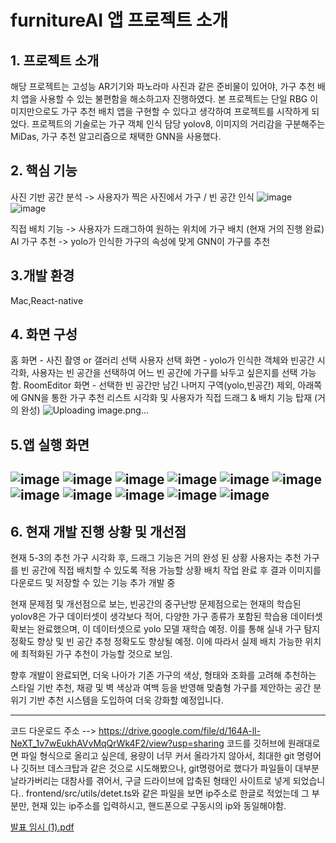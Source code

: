 # furnitureAI 앱 프로젝트 소개

**1. 프로젝트 소개**
--
해당 프로젝트는 고성능 AR기기와 파노라마 사진과 같은 준비물이 있어야, 가구 추천 배치 앱을 사용할 수 있는 불편함을 해소하고자 진행하였다.
본 프로젝트는 단일 RBG 이미지만으로도 가구 추천 배치 앱을 구현할 수 있다고 생각하여 프로젝트를 시작하게 되었다.
프로젝트의 기술로는 가구 객체 인식 담당 yolov8, 이미지의 거리감을 구분해주는 MiDas, 가구 추천 알고리즘으로 채택한 GNN을 사용했다.

**2. 핵심 기능**
--
사진 기반 공간 분석 -> 사용자가 찍은 사진에서 가구 / 빈 공간 인식 ![image](https://github.com/user-attachments/assets/ba57c543-9e78-4bae-a15d-21f2aff6ab18) ![image](https://github.com/user-attachments/assets/b2f5fcf0-dd8a-4b0f-825a-b8402f16294e)



직접 배치 기능 -> 사용자가 드래그하여 원하는 위치에 가구 배치 (현재 거의 진행 완료)
AI 가구 추천 -> yolo가 인식한 가구의 속성에 맞게 GNN이 가구를 추천

**3.개발 환경**
--
Mac,React-native

**4. 화면 구성**
--
홈 화면 - 사진 촬영 or 갤러리 선택
사용자 선택 화면 - yolo가 인식한 객체와 빈공간 시각화, 사용자는 빈 공간을 선택하여 어느 빈 공간에 가구를 놔두고 싶은지를 선택 가능함.
RoomEditor 화면 - 선택한 빈 공간만 남긴 나머지 구역(yolo,빈공간) 제외, 아래쪽에 GNN을 통한 가구 추천 리스트 시각화 및 
사용자가 직접 드래그 & 배치 기능 탑재 (거의 완성)
![Uploading image.png…]()

5.앱 실행 화면
---
![image](https://github.com/user-attachments/assets/fcfb8d1d-04ba-4a27-912d-674f728ebe8c)
![image](https://github.com/user-attachments/assets/02d59111-3cc1-4171-acfe-8cffdde9af23)
![image](https://github.com/user-attachments/assets/04c430d2-85e3-49b3-8e0f-e9843a1ceb37)
![image](https://github.com/user-attachments/assets/96d46119-56e1-4c6e-bd4a-4dba8b2aba7d)
![image](https://github.com/user-attachments/assets/426cd8fe-3051-4814-9a18-39c4353363b1)
![image](https://github.com/user-attachments/assets/9d7ea061-f2b5-4ff4-aff7-e93e5652292f)
![image](https://github.com/user-attachments/assets/d40e9115-ac43-4808-9ff8-ac04f5dbab74)
![image](https://github.com/user-attachments/assets/8d77808c-dd02-49e0-bc6e-3e0f7d2a942c)
![image](https://github.com/user-attachments/assets/aabf2d7a-f505-4bd1-8608-85386dc69d70)
![image](https://github.com/user-attachments/assets/02860a6d-ec93-4e55-bde6-674c62fb5aea)
![image](https://github.com/user-attachments/assets/4e1d243a-65c7-4063-91a4-912b52b1d13a)
---
**6. 현재 개발 진행 상황 및 개선점**
---
현재 5-3의 추천 가구 시각화 후, 드래그 기능은 거의 완성 된 상황
사용자는 추천 가구를 빈 공간에 직접 배치할 수 있도록 적용 가능할 상황
배치 작업 완료 후 결과 이미지를 다운로드 및 저장할 수 있는 기능 추가 개발 중

현재 문제점 및 개선점으로 보는, 빈공간의 중구난방 문제점으로는 현재의 학습된 yolov8은 가구 데이터셋이 생각보다 적어, 다양한 가구 종류가 포함된 학습용 데이터셋 확보는 완료했으며, 이 데이터셋으로 yolo 모델 재학습 예정.
이를 통해 실내 가구 탐지 정확도 향상 및 빈 공간 추청 정확도도 향상될 예정.
이에 따라서 실제 배치 가능한 위치에 최적화된 가구 추천이 가능할 것으로 보임.

향후 개발이 완료되면, 더욱 나아가 기존 가구의 색상, 형태와 조화를 고려해 추천하는 스타일 기반 추천, 채광 및 벽 색상과 여백 등을 반영해 맞춤형 가구를 제안하는 공간 분위기 기반 추천 시스템을 도입하여 더욱 강화할 예정입니다.

---
코드 다운로드 주소 --> https://drive.google.com/file/d/164A-ll-NeXT_1v7wEukhAVvMqQrWk4F2/view?usp=sharing
코드를 깃허브에 원래대로면 파일 형식으로 올리고 싶은데, 용량이 너무 커서 올라가지 않아서, 최대한 git 명령어나 깃허브 데스크탑과 같은 것으로 시도해봤으나, git명령어로 했다가 파일들이 대부분 날라가버리는 대참사를 겪어서, 구글 드라이브에 압축된 형태인 사이트로 넣게 되었습니다..
frontend/src/utils/detet.ts와 같은 파일을 보면 ip주소로 한글로 적었는데 그 부분만, 현재 있는 ip주소를 입력하시고, 핸드폰으로 구동시의 ip와 동일해야함.

[발표 임시 (1).pdf](https://github.com/user-attachments/files/20807088/1.pdf)
